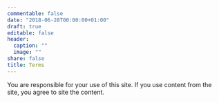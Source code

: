 ```yaml
---
commentable: false
date: "2018-06-28T00:00:00+01:00"
draft: true
editable: false
header:
  caption: ""
  image: ""
share: false
title: Terms
---
```


You are responsible for your use of this site.
If you use content from the site, you agree to site the content.
